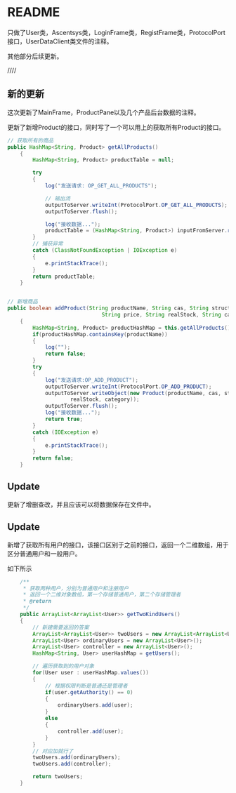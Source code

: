 # README

只做了User类，Ascentsys类，LoginFrame类，RegistFrame类，ProtocolPort接口，UserDataClient类文件的注释。

其他部分后续更新。



////

## 新的更新

这次更新了MainFrame，ProductPane以及几个产品后台数据的注释。

更新了新增Product的接口，同时写了一个可以用上的获取所有Product的接口。

```java
// 获取所有的商品
public HashMap<String, Product> getAllProducts()
	{
		HashMap<String, Product> productTable = null;

		try
		{
			log("发送请求: OP_GET_ALL_PRODUCTS");

			// 输出流
			outputToServer.writeInt(ProtocolPort.OP_GET_ALL_PRODUCTS);
			outputToServer.flush();

			log("接收数据...");
			productTable = (HashMap<String, Product>) inputFromServer.readObject();
		}
		// 捕获异常
		catch (ClassNotFoundException | IOException e)
		{
			e.printStackTrace();
		}
		return productTable;
	}


// 新增商品
public boolean addProduct(String productName, String cas, String structure, String formula,
							  String price, String realStock, String category)
	{
		HashMap<String, Product> productHashMap = this.getAllProducts();
		if(productHashMap.containsKey(productName))
		{
			log("");
			return false;
		}
		try
		{
			log("发送请求:OP_ADD_PRODUCT");
			outputToServer.writeInt(ProtocolPort.OP_ADD_PRODUCT);
			outputToServer.writeObject(new Product(productName, cas, structure, formula, price,
					realStock, category));
			outputToServer.flush();
			log("接收数据...");
			return true;
		}
		catch (IOException e)
		{
			e.printStackTrace();
		}
		return false;
	}
```





## Update

更新了增删查改，并且应该可以将数据保存在文件中。





## Update

新增了获取所有用户的接口，该接口区别于之前的接口，返回一个二维数组，用于区分普通用户和一般用户。

如下所示

```java
	/**
	 * 获取两种用户，分别为普通用户和注册用户
	 * 返回一个二维对象数组，第一个存储普通用户，第二个存储管理者
	 * @return
	 */
	public ArrayList<ArrayList<User>> getTwoKindUsers()
	{
		// 新建需要返回的答案
		ArrayList<ArrayList<User>> twoUsers = new ArrayList<ArrayList<User>>();
		ArrayList<User> ordinaryUsers = new ArrayList<User>();				// 一般用户
		ArrayList<User> controller = new ArrayList<User>();					// 管理者
		HashMap<String, User> userHashMap = getUsers();						// 调用函数获取用户集

		// 遍历获取到的用户对象
		for(User user : userHashMap.values())
		{
			// 根据权限判断是普通还是管理者
			if(user.getAuthority() == 0)
			{
				ordinaryUsers.add(user);
			}
			else
			{
				controller.add(user);
			}
		}
		// 对应加就行了
		twoUsers.add(ordinaryUsers);
		twoUsers.add(controller);

		return twoUsers;
	}

```

